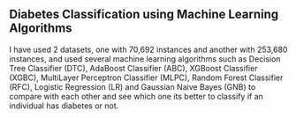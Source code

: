 ## Diabetes Classification using Machine Learning Algorithms

I have used 2 datasets, one with 70,692 instances and another with 253,680 instances, and used several machine learning algorithms such as Decision Tree Classifier (DTC), AdaBoost Classifier (ABC), XGBoost Classifier (XGBC), MultiLayer Perceptron Classifier (MLPC), Random Forest Classifier (RFC), Logistic
Regression (LR) and Gaussian Naive Bayes (GNB) to compare with each other and see which one its better to classify if an individual has diabetes or not.
